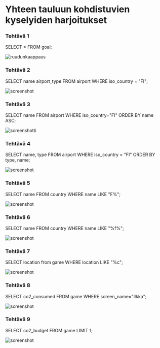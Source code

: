 # Yhteen tauluun kohdistuvien kyselyiden harjoitukset

### Tehtävä 1

SELECT * FROM goal;

![ruudunkaappaus](https://i.imgur.com/tFme2Yk.png)

### Tehtävä 2

SELECT name airport_type FROM airport WHERE iso_country = "FI";

![screenshot](https://i.imgur.com/DStKQ15.png)

### Tehtävä 3

SELECT name FROM airport WHERE iso_country="FI" ORDER BY name ASC;

![screenshotti](https://i.imgur.com/awbmBGP.png)

### Tehtävä 4

SELECT name, type FROM airport WHERE iso_country = "FI" ORDER BY type, name;

![screenshot](https://i.imgur.com/iqXolWc.png)

### Tehtävä 5

SELECT name FROM country WHERE name LIKE "F%";

![screenshot](https://i.imgur.com/wTXsDFX.png)

### Tehtävä 6

SELECT name FROM country WHERE name LIKE "%f%";

![screenshot](https://i.imgur.com/XzuLXOs.png)

### Tehtävä 7

SELECT location from game WHERE location LIKE "%c";

![screenshot](https://i.imgur.com/iZmHxll.png)

### Tehtävä 8

SELECT co2_consumed FROM game WHERE screen_name="Ilkka";

![screenshot](https://i.imgur.com/XywUzKw.png)

### Tehtävä 9

SELECT co2_budget FROM game LIMIT 1;

![screenshot](https://i.imgur.com/ugHULF5.png)

